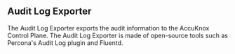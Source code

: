 ## Audit Log Exporter
The Audit Log Exporter exports the audit information to the AccuKnox Control Plane.
The Audit Log Exporter is made of open-source tools such as Percona's Audit Log plugin and Fluentd.
